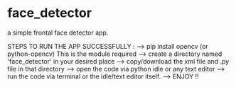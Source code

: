 # face_detector
a simple frontal face detector app.

STEPS TO RUN THE APP SUCCESSFULLY :
--> pip install opencv (or python-opencv)
    This is the module required
--> create a directory named 'face_detector' in your desired place
--> copy/download the xml file and .py file in that directory
--> open the code via python idle or any text editor
--> run the code via terminal or the idle/text editor itself.
--> ENJOY !!
